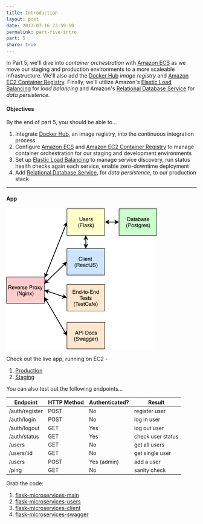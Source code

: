 ```yaml
---
title: Introduction
layout: post
date: 2017-07-16 23:59:59
permalink: part-five-intro
part: 5
share: true
---
```


In Part 5, we'll dive into *container orchestration* with [Amazon ECS](https://aws.amazon.com/ecs/) as we move our staging and production environments to a more scaleable infrastructure. We'll also add the [Docker Hub](https://docs.docker.com/docker-hub/) *image registry* and [Amazon EC2 Container Registry](https://aws.amazon.com/ecr/). Finally, we'll utilize Amazon's [Elastic Load Balancing](https://aws.amazon.com/elasticloadbalancing/) for *load balancing* and Amazon's [Relational Database Service](https://aws.amazon.com/rds/) for *data persistence*.

#### Objectives

By the end of part 5, you should be able to...

1. Integrate [Docker Hub](https://docs.docker.com/docker-hub/), an image registry, into the continuous integration process
1. Configure [Amazon ECS](https://aws.amazon.com/ecs/) and [Amazon EC2 Container Registry](https://aws.amazon.com/ecr/) to manage container orchestration for our staging and development environments
1. Set up [Elastic Load Balancing](https://aws.amazon.com/elasticloadbalancing/) to manage service discovery, run status health checks again each service, enable zero-downtime deployment
1. Add [Relational Database Service](https://aws.amazon.com/rds/), for *data persistence*, to our production stack

---

#### App

<div style="text-align:left;">
  <img src="/assets/img/testdriven-architecture-part4.png" style="max-width: 100%; border:0; box-shadow: none;" alt="microservice architecture">
</div>

Check out the live app, running on EC2 -

1. [Production](http://flask-microservices-prod-alb-814316018.us-east-1.elb.amazonaws.com)
1. [Staging](http://flask-microservices-staging-alb-1366920567.us-east-1.elb.amazonaws.com)

You can also test out the following endpoints...

| Endpoint        | HTTP Method | Authenticated?  | Result            |
|-----------------|-------------|-----------------|-------------------|
| /auth/register  | POST        | No              | register user     |
| /auth/login     | POST        | No              | log in user       |
| /auth/logout    | GET         | Yes             | log out user      |
| /auth/status    | GET         | Yes             | check user status |
| /users          | GET         | No              | get all users     |
| /users/:id      | GET         | No              | get single user   |
| /users          | POST        | Yes (admin)     | add a user        |
| /ping           | GET         | No              | sanity check      |

Grab the code:

1. [flask-microservices-main](https://github.com/realpython/flask-microservices-main)
1. [flask-microservices-users](https://github.com/realpython/flask-microservices-users)
1. [flask-microservices-client](https://github.com/realpython/flask-microservices-client)
1. [flask-microservices-swagger](https://github.com/realpython/flask-microservices-swagger)
